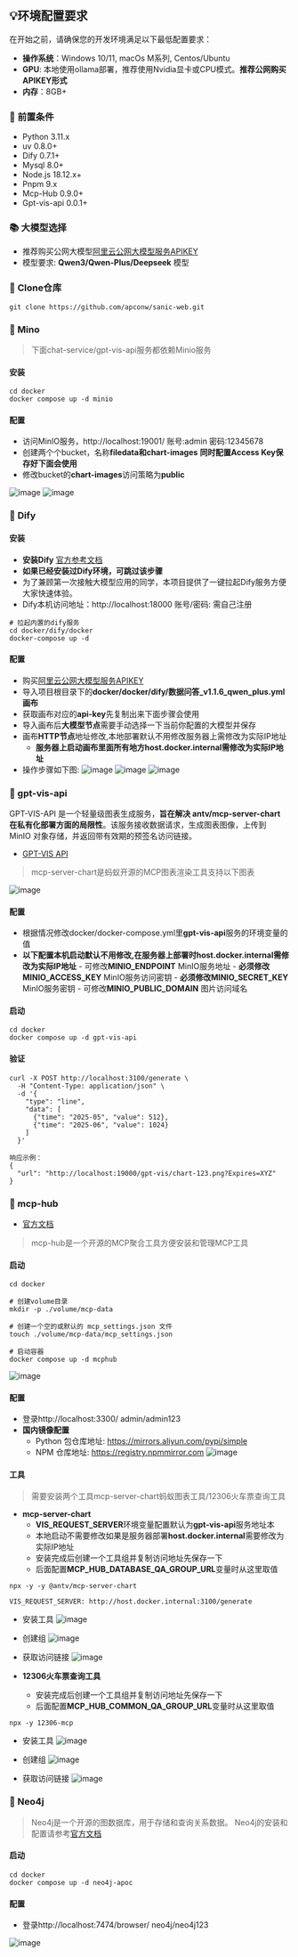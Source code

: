 ## 💡环境配置要求

在开始之前，请确保您的开发环境满足以下最低配置要求：

- **操作系统**：Windows 10/11, macOs M系列, Centos/Ubuntu
- **GPU**: 本地使用ollama部署，推荐使用Nvidia显卡或CPU模式。**推荐公网购买APIKEY形式**
- **内存**：8GB+

### 🔧 **前置条件**
* Python 3.11.x
* uv 0.8.0+
* Dify 0.7.1+
* Mysql 8.0+
* Node.js 18.12.x+
* Pnpm 9.x
* Mcp-Hub 0.9.0+
* Gpt-vis-api 0.0.1+

### 📚 **大模型选择**
- 推荐购买公网大模型[阿里云公网大模型服务APIKEY](http://aliyun.com/product/bailian)
- 模型要求: **Qwen3/Qwen-Plus/Deepseek** 模型


### 🧩 **Clone仓库**
```angular2html
git clone https://github.com/apconw/sanic-web.git
```

### 🌲 Mino
> 下面chat-service/gpt-vis-api服务都依赖Minio服务
#### 安装
```angular2html
cd docker
docker compose up -d minio
```

#### 配置
 - 访问MinIO服务，http://localhost:19001/ 账号:admin 密码:12345678
 - 创建两个个bucket，名称**filedata和chart-images** **同时配置Access Key保存好下面会使用**
 - 修改bucket的**chart-images**访问策略为**public**

 ![image](images/minio.png)
 ![image](images/minio-b.png)


### 🌳 **Dify**

#### 安装
- **安装Dify** [官方参考文档](https://docs.dify.ai/zh-hans)
- **如果已经安装过Dify环境，可跳过该步骤**
- 为了兼顾第一次接触大模型应用的同学，本项目提供了一键拉起Dify服务方便大家快速体验。
- Dify本机访问地址：http://localhost:18000 账号/密码: 需自己注册
```angular2html
# 拉起内置的dify服务
cd docker/dify/docker
docker-compose up -d
```
#### 配置
 - 购买[阿里云公网大模型服务APIKEY](http://aliyun.com/product/bailian)
 - 导入项目根目录下的**docker/docker/dify/数据问答_v1.1.6_qwen_plus.yml画布** 
 - 获取画布对应的**api-key**先复制出来下面步骤会使用
 - 导入画布后**大模型节点**需要手动选择一下当前你配置的大模型并保存
 - 画布**HTTP节点**地址修改,本地部署默认不用修改服务器上需修改为实际IP地址
    - **服务器上启动画布里面所有地方host.docker.internal需修改为实际IP地址**
 - 操作步骤如下图:
 ![image](images/llm-setting.png)
 ![image](images/import-convas.png)
 ![image](images/convas-api-key.png)


### 🌴 gpt-vis-api
  GPT-VIS-API 是一个轻量级图表生成服务，**旨在解决 antv/mcp-server-chart 在私有化部署方面的局限性**。该服务接收数据请求，生成图表图像，上传到 MinIO 对象存储，并返回带有效期的预签名访问链接。
- [GPT-VIS API](https://github.com/apconw/gpt-vis-api)

> mcp-server-chart是蚂蚁开源的MCP图表渲染工具支持以下图表

![image](images/antv-chart.png)

#### 配置
- 根据情况修改docker/docker-compose.yml里**gpt-vis-api**服务的环境变量的值
- **以下配置本机启动默认不用修改,在服务器上部署时host.docker.internal需修改为实际IP地址**
      - 可修改**MINIO_ENDPOINT** MinIO服务地址
      - **必须修改MINIO_ACCESS_KEY** MinIO服务访问密钥
      - **必须修改MINIO_SECRET_KEY** MinIO服务密钥
      - 可修改**MINIO_PUBLIC_DOMAIN** 图片访问域名

#### 启动
```angular2html
cd docker
docker compose up -d gpt-vis-api
```

#### 验证
```shell
curl -X POST http://localhost:3100/generate \
  -H "Content-Type: application/json" \
  -d '{
    "type": "line",
    "data": [
      {"time": "2025-05", "value": 512},
      {"time": "2025-06", "value": 1024}
    ]
  }'

响应示例：
{
  "url": "http://localhost:19000/gpt-vis/chart-123.png?Expires=XYZ"
}
```



### 🌵 mcp-hub
- [官方文档](https://github.com/samanhappy/mcphub)
> mcp-hub是一个开源的MCP聚合工具方便安装和管理MCP工具

#### 启动
```angular2html
cd docker

# 创建volume目录
mkdir -p ./volume/mcp-data

# 创建一个空的或默认的 mcp_settings.json 文件
touch ./volume/mcp-data/mcp_settings.json

# 启动容器
docker compose up -d mcphub
```
![image](images/mcp-hub-01.png)

#### 配置
- 登录http://localhost:3300/ admin/admin123
- **国内镜像配置**
    - Python 包仓库地址: https://mirrors.aliyun.com/pypi/simple
    - NPM 仓库地址: https://registry.npmmirror.com
![image](images/mcp-hub-02.png)

#### 工具
> 需要安装两个工具mcp-server-chart蚂蚁图表工具/12306火车票查询工具

- **mcp-server-chart**
    - **VIS_REQUEST_SERVER**环境变量配置默认为**gpt-vis-api**服务地址本
    - 本地启动不需要修改如果是服务器部署**host.docker.internal**需要修改为实际IP地址
    - 安装完成后创建一个工具组并复制访问地址先保存一下
    - 后面配置**MCP_HUB_DATABASE_QA_GROUP_URL**变量时从这里取值
```angular2html
npx -y -y @antv/mcp-server-chart

VIS_REQUEST_SERVER: http://host.docker.internal:3100/generate
```
- 安装工具
![image](images/antv-mcp.png)

- 创建组
![image](images/antv-group.png)

- 获取访问链接
![image](images/antv-group-url.png)


- **12306火车票查询工具**
    - 安装完成后创建一个工具组并复制访问地址先保存一下
    - 后面配置**MCP_HUB_COMMON_QA_GROUP_URL**变量时从这里取值
```angular2html
npx -y 12306-mcp
```
- 安装工具
![image](images/12306.png)

- 创建组
![image](images/12306-group.png)

- 获取访问链接
![image](images/12306-group-url.png)


### 🌿 Neo4j
> Neo4j是一个开源的图数据库，用于存储和查询关系数据。
> Neo4j的安装和配置请参考[官方文档](https://neo4j.com/docs/operations-manual/current/installation/)
#### 启动
```angular2html
cd docker
docker compose up -d neo4j-apoc
```
#### 配置
- 登录http://localhost:7474/browser/ neo4j/neo4j123

![image](images/eno4j-db.png)

